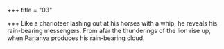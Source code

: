 +++
title = "03"

+++
Like a charioteer lashing out at his horses with a whip, he reveals his  rain-bearing messengers.
From afar the thunderings of the lion rise up, when Parjanya produces  his rain-bearing cloud.